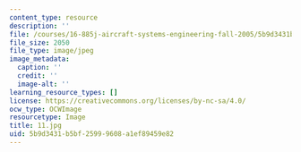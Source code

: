 ```yaml
---
content_type: resource
description: ''
file: /courses/16-885j-aircraft-systems-engineering-fall-2005/5b9d3431b5bf25999608a1ef89459e82_11.jpg
file_size: 2050
file_type: image/jpeg
image_metadata:
  caption: ''
  credit: ''
  image-alt: ''
learning_resource_types: []
license: https://creativecommons.org/licenses/by-nc-sa/4.0/
ocw_type: OCWImage
resourcetype: Image
title: 11.jpg
uid: 5b9d3431-b5bf-2599-9608-a1ef89459e82
---
```


